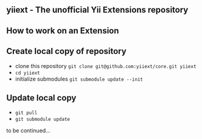 yiiext - The unofficial Yii Extensions repository
-------------------------------------------------

How to work on an Extension
---------------------------

## Create local copy of repository
* clone this repository `git clone git@github.com:yiiext/core.git yiiext`
* `cd yiiext`
* initialize submodules `git submodule update --init`

## Update local copy
* `git pull`
* `git submodule update`

to be continued...


